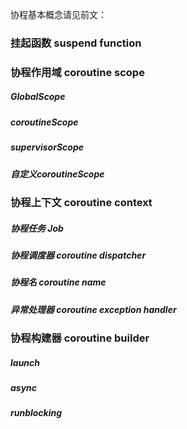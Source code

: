 协程基本概念请见前文：

### 挂起函数   suspend   function

### 协程作用域   coroutine scope

##### GlobalScope

##### coroutineScope

##### supervisorScope

##### 自定义coroutineScope

### 协程上下文   coroutine context

##### 协程任务 Job

##### 协程调度器  coroutine dispatcher

##### 协程名  coroutine name

##### 异常处理器   coroutine  exception handler 

### 协程构建器   coroutine builder

##### launch

##### async

##### runblocking
